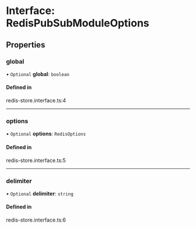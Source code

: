 # Interface: RedisPubSubModuleOptions

## Properties

### global

• `Optional` **global**: `boolean`

#### Defined in

redis-store.interface.ts:4

---

### options

• `Optional` **options**: `RedisOptions`

#### Defined in

redis-store.interface.ts:5

---

### delimiter

• `Optional` **delimiter**: `string`

#### Defined in

redis-store.interface.ts:6
